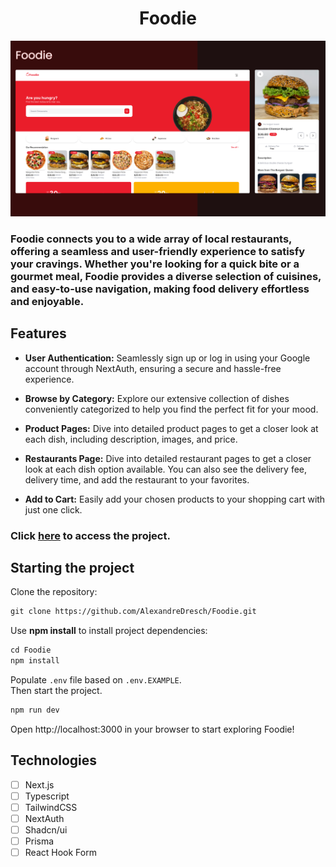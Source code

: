 <h1 align="center">
  Foodie
</h1>

![cover](.github/image.png?style=flat)

### Foodie connects you to a wide array of local restaurants, offering a seamless and user-friendly experience to satisfy your cravings. Whether you're looking for a quick bite or a gourmet meal, Foodie provides a diverse selection of cuisines, and easy-to-use navigation, making food delivery effortless and enjoyable.

## Features

- **User Authentication:** Seamlessly sign up or log in using your Google account through NextAuth, ensuring a secure and hassle-free experience.

- **Browse by Category:** Explore our extensive collection of dishes conveniently categorized to help you find the perfect fit for your mood.

- **Product Pages:** Dive into detailed product pages to get a closer look at each dish, including description, images, and price.

- **Restaurants Page:** Dive into detailed restaurant pages to get a closer look at each dish option available. You can also see the delivery fee, delivery time, and add the restaurant to your favorites.

- **Add to Cart:** Easily add your chosen products to your shopping cart with just one click.

### Click [here](https://foodie-rosy-two.vercel.app) to access the project.

## Starting the project
Clone the repository:
```cl
git clone https://github.com/AlexandreDresch/Foodie.git
```

Use **npm install** to install project dependencies:
```cl
cd Foodie
npm install
```

Populate `.env` file based on `.env.EXAMPLE`.
<br />
Then start the project.

```cl
npm run dev
```
Open http://localhost:3000 in your browser to start exploring Foodie!

## Technologies

-   [ ] Next.js
-   [ ] Typescript
-   [ ] TailwindCSS
-   [ ] NextAuth
-   [ ] Shadcn/ui
-   [ ] Prisma 
-   [ ] React Hook Form

<br />